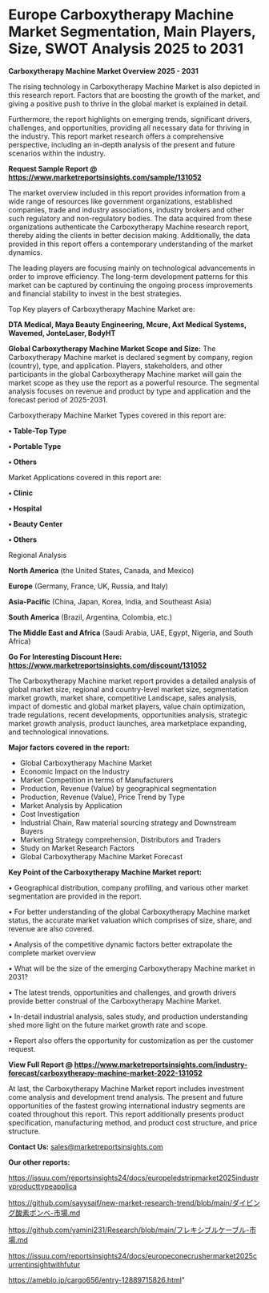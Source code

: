 # Europe Carboxytherapy Machine Market Segmentation, Main Players, Size, SWOT Analysis 2025 to 2031

<Strong> Carboxytherapy Machine Market Overview 2025 - 2031</strong>

The rising technology in Carboxytherapy Machine Market is also depicted in this research report. Factors that are boosting the growth of the market, and giving a positive push to thrive in the global market is explained in detail.

Furthermore, the report highlights on emerging trends, significant drivers, challenges, and opportunities, providing all necessary data for thriving in the industry. This report market research offers a comprehensive perspective, including an in-depth analysis of the present and future scenarios within the industry.

<strong>Request Sample Report @ <a href=https://www.marketreportsinsights.com/sample/131052>https://www.marketreportsinsights.com/sample/131052</a></strong>

The market overview included in this report provides information from a wide range of resources like government organizations, established companies, trade and industry associations, industry brokers and other such regulatory and non-regulatory bodies. The data acquired from these organizations authenticate the Carboxytherapy Machine research report, thereby aiding the clients in better decision making. Additionally, the data provided in this report offers a contemporary understanding of the market dynamics.

The leading players are focusing mainly on technological advancements in order to improve efficiency. The long-term development patterns for this market can be captured by continuing the ongoing process improvements and financial stability to invest in the best strategies.

Top Key players of Carboxytherapy Machine Market are:

<strong>DTA Medical, Maya Beauty Engineering, Mcure, Axt Medical Systems, Wavemed, JonteLaser, BodyHT</strong>

<strong><b>Global Carboxytherapy Machine Market Scope and Size:</b></strong>
The Carboxytherapy Machine market is declared segment by company, region (country), type, and application. Players, stakeholders, and other participants in the global Carboxytherapy Machine market will gain the market scope as they use the report as a powerful resource. The segmental analysis focuses on revenue and product by type and application and the forecast period of 2025-2031.

Carboxytherapy Machine Market Types covered in this report are:

<strong>• Table-Top Type

• Portable Type

• Others</strong>

Market Applications covered in this report are:

<strong>• Clinic

• Hospital

• Beauty Center

• Others</strong> 

Regional Analysis

<strong>North America</strong> (the United States, Canada, and Mexico)

<strong>Europe</strong> (Germany, France, UK, Russia, and Italy)

<strong>Asia-Pacific</strong> (China, Japan, Korea, India, and Southeast Asia)

<strong>South America</strong> (Brazil, Argentina, Colombia, etc.)

<strong>The Middle East and Africa</strong> (Saudi Arabia, UAE, Egypt, Nigeria, and South Africa)

<strong>Go For Interesting Discount Here: <a href=https://www.marketreportsinsights.com/discount/131052>https://www.marketreportsinsights.com/discount/131052</a></strong>

The Carboxytherapy Machine market report provides a detailed analysis of global market size, regional and country-level market size, segmentation market growth, market share, competitive Landscape, sales analysis, impact of domestic and global market players, value chain optimization, trade regulations, recent developments, opportunities analysis, strategic market growth analysis, product launches, area marketplace expanding, and technological innovations.

<strong><b>Major factors covered in the report:</b></strong>
<ul>
  <li>Global Carboxytherapy Machine Market </li>
  <li>Economic Impact on the Industry</li>
  <li>Market Competition in terms of Manufacturers</li>
  <li>Production, Revenue (Value) by geographical segmentation</li>
  <li>Production, Revenue (Value), Price Trend by Type</li>
  <li>Market Analysis by Application</li>
  <li>Cost Investigation</li>
  <li>Industrial Chain, Raw material sourcing strategy and Downstream Buyers</li>
  <li>Marketing Strategy comprehension, Distributors and Traders</li>
  <li>Study on Market Research Factors</li>
  <li>Global Carboxytherapy Machine Market Forecast</li>
</ul>

<strong><b>Key Point of the Carboxytherapy Machine Market report:</b></strong>

• Geographical distribution, company profiling, and various other market segmentation are provided in the report.

• For better understanding of the global Carboxytherapy Machine market status, the accurate market valuation which comprises of size, share, and revenue are also covered.

• Analysis of the competitive dynamic factors better extrapolate the complete market overview

• What will be the size of the emerging Carboxytherapy Machine market in 2031?

• The latest trends, opportunities and challenges, and growth drivers provide better construal of the Carboxytherapy Machine Market.

• In-detail industrial analysis, sales study, and production understanding shed more light on the future market growth rate and scope.

• Report also offers the opportunity for customization as per the customer request.

<strong><b>View Full Report @ <a href=https://www.marketreportsinsights.com/industry-forecast/carboxytherapy-machine-market-2022-131052>https://www.marketreportsinsights.com/industry-forecast/carboxytherapy-machine-market-2022-131052</a></b></strong>


At last, the Carboxytherapy Machine Market report includes investment come analysis and development trend analysis. The present and future opportunities of the fastest growing international industry segments are coated throughout this report. This report additionally presents product specification, manufacturing method, and product cost structure, and price structure.

<strong>Contact Us:</strong>
sales@marketreportsinsights.com

<strong>Our other reports:</strong>

<a href=https://issuu.com/reportsinsights24/docs/europeledstripmarket2025industryproducttypeapplica>https://issuu.com/reportsinsights24/docs/europeledstripmarket2025industryproducttypeapplica</a>

<a href=https://github.com/sayysaif/new-market-research-trend/blob/main/ダイビング酸素ボンベ-市場.md>https://github.com/sayysaif/new-market-research-trend/blob/main/ダイビング酸素ボンベ-市場.md</a>

<a href=https://github.com/yamini231/Research/blob/main/フレキシブルケーブル-市場.md>https://github.com/yamini231/Research/blob/main/フレキシブルケーブル-市場.md</a>

<a href=https://issuu.com/reportsinsights24/docs/europeconecrushermarket2025currentinsightwithfutur>https://issuu.com/reportsinsights24/docs/europeconecrushermarket2025currentinsightwithfutur</a>

<a href=https://ameblo.jp/cargo656/entry-12889715826.html>https://ameblo.jp/cargo656/entry-12889715826.html</a>"
